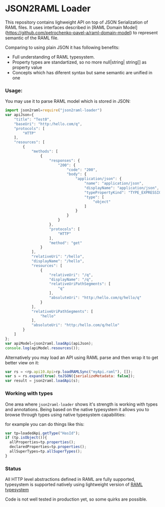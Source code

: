 # JSON2RAML Loader

This repository contains lighweight API on top of JSON Serialization of RAML files. It uses interfaces described in [RAML Domain Model] (https://github.com/petrochenko-pavel-a/raml-domain-model) to represent semantic of the RAML file.

Comparing to using plain JSON it has following benefits:
* Full understanding of RAML typesystem.
* Property types are standartized, so no more null|string| string[] as property value
* Concepts which has diferent syntax but same semantic are unified in one

### Usage:

You may use it to parse RAML model which is stored in JSON:

```javascript
import json2raml=require("json2raml-loader")
var apiJson={
    "title": "Test0",
    "baseUri": "http:/hello.com/q",
    "protocols": [
        "HTTP"
    ],
    "resources": [
        {
            "methods": [
                {
                    "responses": {
                        "200": {
                            "code": "200",
                            "body": {
                                "application/json": {
                                    "name": "application/json",
                                    "displayName": "application/json",
                                    "typePropertyKind": "TYPE_EXPRESSION",
                                    "type": [
                                        "object"
                                    ]
                                }
                            }
                        }
                    },
                    "protocols": [
                        "HTTP"
                    ],
                    "method": "get"
                }
            ],
            "relativeUri": "/hello",
            "displayName": "/hello",
            "resources": [
                {
                    "relativeUri": "/q",
                    "displayName": "/q",
                    "relativeUriPathSegments": [
                        "q"
                    ],
                    "absoluteUri": "http:/hello.com/q/hello/q"
                }
            ],
            "relativeUriPathSegments": [
                "hello"
            ],
            "absoluteUri": "http:/hello.com/q/hello"
        }
    ]
};
var apiModel=json2raml.loadApi(apiJson);
console.log(apiModel.resources());
```

Alternatively you may load an API using RAML parse and then wrap it to get better view on it:
```javascript
var rs = <rp.api10.Api>rp.loadRAMLSync("myApi.raml"), []);
var s = rs.expand(true).toJSON({serializeMetadata: false});
var result = json2raml.loadApi(s);
```
### Working with types

One area where `json2raml-loader` shows it's strength is working with types and annotations. Being based on the native typesystem it allows you to browse through types using native typesystem capabilities:

for example you can do things like this:

```javascript
var tp=loadedApi.getType("HasId");
if (tp.isObject()){
  allProperties=tp.properties();
  declaredProperties=tp.properties();
  allSuperTypes=tp.allSuperTypes();
}
```


### Status 

All HTTP level abstractions defined in RAML are fully supported, typesystem is supported natively using lightweight version of [RAML typesystem](https://github.com/petrochenko-pavel-a/raml-typesystem-light)

Code is not well tested in production yet, so some quirks are possible.
